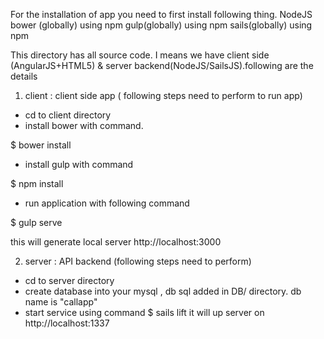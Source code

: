 For the installation of app you need to first install following thing.
NodeJS
bower (globally) using npm
gulp(globally) using npm
sails(globally) using npm

This directory has all source code. I means we have client side (AngularJS+HTML5) & server backend(NodeJS/SailsJS).following are the details 

1. client : client side app ( following steps need to perform to run app)
- cd to client directory
- install bower with command. 

$ bower install

- install gulp with command

$ npm install

- run application with following command

$ gulp serve

this will generate local server http://localhost:3000


2. server : API backend (following steps need to perform)
- cd to server directory
- create database into your mysql , db sql added in DB/ directory. db name is "callapp"
- start service using command 
$ sails lift
it will up server on http://localhost:1337

